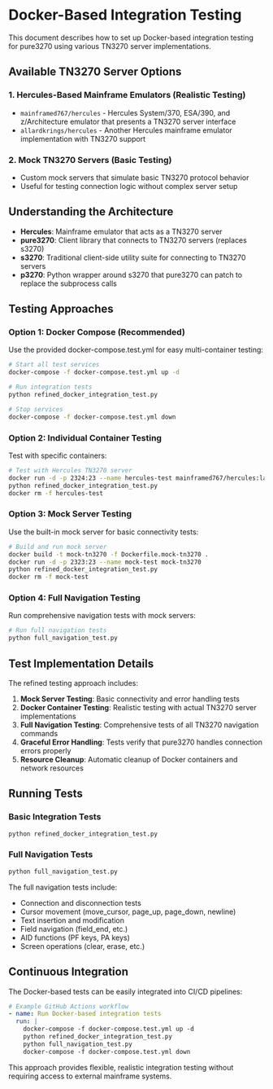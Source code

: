 # Docker-Based Integration Testing

This document describes how to set up Docker-based integration testing for pure3270 using various TN3270 server implementations.

## Available TN3270 Server Options

### 1. Hercules-Based Mainframe Emulators (Realistic Testing)
- `mainframed767/hercules` - Hercules System/370, ESA/390, and z/Architecture emulator that presents a TN3270 server interface
- `allardkrings/hercules` - Another Hercules mainframe emulator implementation with TN3270 support

### 2. Mock TN3270 Servers (Basic Testing)
- Custom mock servers that simulate basic TN3270 protocol behavior
- Useful for testing connection logic without complex server setup

## Understanding the Architecture

- **Hercules**: Mainframe emulator that acts as a TN3270 server
- **pure3270**: Client library that connects to TN3270 servers (replaces s3270)
- **s3270**: Traditional client-side utility suite for connecting to TN3270 servers
- **p3270**: Python wrapper around s3270 that pure3270 can patch to replace the subprocess calls

## Testing Approaches

### Option 1: Docker Compose (Recommended)
Use the provided docker-compose.test.yml for easy multi-container testing:

```bash
# Start all test services
docker-compose -f docker-compose.test.yml up -d

# Run integration tests
python refined_docker_integration_test.py

# Stop services
docker-compose -f docker-compose.test.yml down
```

### Option 2: Individual Container Testing
Test with specific containers:

```bash
# Test with Hercules TN3270 server
docker run -d -p 2324:23 --name hercules-test mainframed767/hercules:latest
python refined_docker_integration_test.py
docker rm -f hercules-test
```

### Option 3: Mock Server Testing
Use the built-in mock server for basic connectivity tests:

```bash
# Build and run mock server
docker build -t mock-tn3270 -f Dockerfile.mock-tn3270 .
docker run -d -p 2323:23 --name mock-test mock-tn3270
python refined_docker_integration_test.py
docker rm -f mock-test
```

### Option 4: Full Navigation Testing
Run comprehensive navigation tests with mock servers:

```bash
# Run full navigation tests
python full_navigation_test.py
```

## Test Implementation Details

The refined testing approach includes:

1. **Mock Server Testing**: Basic connectivity and error handling tests
2. **Docker Container Testing**: Realistic testing with actual TN3270 server implementations
3. **Full Navigation Testing**: Comprehensive tests of all TN3270 navigation commands
4. **Graceful Error Handling**: Tests verify that pure3270 handles connection errors properly
5. **Resource Cleanup**: Automatic cleanup of Docker containers and network resources

## Running Tests

### Basic Integration Tests
```bash
python refined_docker_integration_test.py
```

### Full Navigation Tests
```bash
python full_navigation_test.py
```

The full navigation tests include:
- Connection and disconnection tests
- Cursor movement (move_cursor, page_up, page_down, newline)
- Text insertion and modification
- Field navigation (field_end, etc.)
- AID functions (PF keys, PA keys)
- Screen operations (clear, erase, etc.)

## Continuous Integration

The Docker-based tests can be easily integrated into CI/CD pipelines:

```yaml
# Example GitHub Actions workflow
- name: Run Docker-based integration tests
  run: |
    docker-compose -f docker-compose.test.yml up -d
    python refined_docker_integration_test.py
    python full_navigation_test.py
    docker-compose -f docker-compose.test.yml down
```

This approach provides flexible, realistic integration testing without requiring access to external mainframe systems.